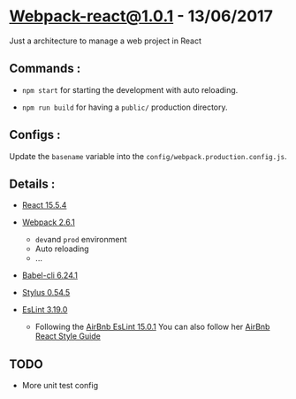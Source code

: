 # Webpack-react@1.0.1 - 13/06/2017

Just a architecture to manage a web project in React

## Commands :

- `npm start` for starting the development with auto reloading.

- `npm run build` for having a `public/` production directory.

## Configs :

  Update the `basename` variable into the `config/webpack.production.config.js`.

## Details :

- [React 15.5.4]()

- [Webpack 2.6.1]()
  - `dev`and `prod` environment
  - Auto reloading
  - ...

- [Babel-cli 6.24.1]()

- [Stylus 0.54.5]()

- [EsLint 3.19.0](http://eslint.org/)
  - Following the [AirBnb EsLint 15.0.1](https://github.com/airbnb/javascript/tree/master/packages/eslint-config-airbnb) You can also follow her
  [AirBnb React Style Guide](https://github.com/airbnb/javascript/tree/master/react)


## TODO

- More unit test config
